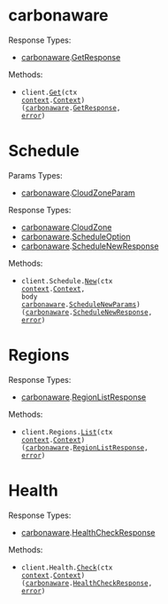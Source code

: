 # carbonaware

Response Types:

- <a href="https://pkg.go.dev/github.com/carbon-aware/scheduler-client-golang">carbonaware</a>.<a href="https://pkg.go.dev/github.com/carbon-aware/scheduler-client-golang#GetResponse">GetResponse</a>

Methods:

- <code title="get /">client.<a href="https://pkg.go.dev/github.com/carbon-aware/scheduler-client-golang#CarbonawareService.Get">Get</a>(ctx <a href="https://pkg.go.dev/context">context</a>.<a href="https://pkg.go.dev/context#Context">Context</a>) (<a href="https://pkg.go.dev/github.com/carbon-aware/scheduler-client-golang">carbonaware</a>.<a href="https://pkg.go.dev/github.com/carbon-aware/scheduler-client-golang#GetResponse">GetResponse</a>, <a href="https://pkg.go.dev/builtin#error">error</a>)</code>

# Schedule

Params Types:

- <a href="https://pkg.go.dev/github.com/carbon-aware/scheduler-client-golang">carbonaware</a>.<a href="https://pkg.go.dev/github.com/carbon-aware/scheduler-client-golang#CloudZoneParam">CloudZoneParam</a>

Response Types:

- <a href="https://pkg.go.dev/github.com/carbon-aware/scheduler-client-golang">carbonaware</a>.<a href="https://pkg.go.dev/github.com/carbon-aware/scheduler-client-golang#CloudZone">CloudZone</a>
- <a href="https://pkg.go.dev/github.com/carbon-aware/scheduler-client-golang">carbonaware</a>.<a href="https://pkg.go.dev/github.com/carbon-aware/scheduler-client-golang#ScheduleOption">ScheduleOption</a>
- <a href="https://pkg.go.dev/github.com/carbon-aware/scheduler-client-golang">carbonaware</a>.<a href="https://pkg.go.dev/github.com/carbon-aware/scheduler-client-golang#ScheduleNewResponse">ScheduleNewResponse</a>

Methods:

- <code title="post /v0/schedule/">client.Schedule.<a href="https://pkg.go.dev/github.com/carbon-aware/scheduler-client-golang#ScheduleService.New">New</a>(ctx <a href="https://pkg.go.dev/context">context</a>.<a href="https://pkg.go.dev/context#Context">Context</a>, body <a href="https://pkg.go.dev/github.com/carbon-aware/scheduler-client-golang">carbonaware</a>.<a href="https://pkg.go.dev/github.com/carbon-aware/scheduler-client-golang#ScheduleNewParams">ScheduleNewParams</a>) (<a href="https://pkg.go.dev/github.com/carbon-aware/scheduler-client-golang">carbonaware</a>.<a href="https://pkg.go.dev/github.com/carbon-aware/scheduler-client-golang#ScheduleNewResponse">ScheduleNewResponse</a>, <a href="https://pkg.go.dev/builtin#error">error</a>)</code>

# Regions

Response Types:

- <a href="https://pkg.go.dev/github.com/carbon-aware/scheduler-client-golang">carbonaware</a>.<a href="https://pkg.go.dev/github.com/carbon-aware/scheduler-client-golang#RegionListResponse">RegionListResponse</a>

Methods:

- <code title="get /v0/regions/">client.Regions.<a href="https://pkg.go.dev/github.com/carbon-aware/scheduler-client-golang#RegionService.List">List</a>(ctx <a href="https://pkg.go.dev/context">context</a>.<a href="https://pkg.go.dev/context#Context">Context</a>) (<a href="https://pkg.go.dev/github.com/carbon-aware/scheduler-client-golang">carbonaware</a>.<a href="https://pkg.go.dev/github.com/carbon-aware/scheduler-client-golang#RegionListResponse">RegionListResponse</a>, <a href="https://pkg.go.dev/builtin#error">error</a>)</code>

# Health

Response Types:

- <a href="https://pkg.go.dev/github.com/carbon-aware/scheduler-client-golang">carbonaware</a>.<a href="https://pkg.go.dev/github.com/carbon-aware/scheduler-client-golang#HealthCheckResponse">HealthCheckResponse</a>

Methods:

- <code title="get /health">client.Health.<a href="https://pkg.go.dev/github.com/carbon-aware/scheduler-client-golang#HealthService.Check">Check</a>(ctx <a href="https://pkg.go.dev/context">context</a>.<a href="https://pkg.go.dev/context#Context">Context</a>) (<a href="https://pkg.go.dev/github.com/carbon-aware/scheduler-client-golang">carbonaware</a>.<a href="https://pkg.go.dev/github.com/carbon-aware/scheduler-client-golang#HealthCheckResponse">HealthCheckResponse</a>, <a href="https://pkg.go.dev/builtin#error">error</a>)</code>

